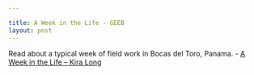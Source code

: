 ```yaml
---

title: A Week in the Life - GEEB
layout: post
---
```


Read about a typical week of field work in Bocas del Toro, Panama. -
[A Week in the Life – Kira Long](https://www.life.illinois.edu/geeb/a-week-in-the-life-kira-long/)
